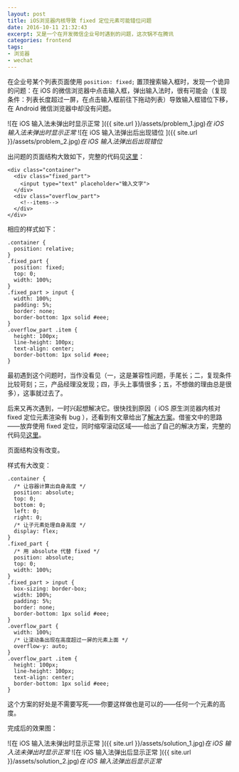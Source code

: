 ```yaml
---
layout: post
title: iOS浏览器内核导致 fixed 定位元素可能错位问题
date: 2016-10-11 21:32:43
excerpt: 又是一个在开发微信企业号时遇到的问题，这次锅不在腾讯
categories: frontend
tags:
- 浏览器
- wechat
---
```


在企业号某个列表页面使用 `position: fixed;` 置顶搜索输入框时，发现一个诡异的问题：在 iOS 的微信浏览器中点击输入框，弹出输入法时，很有可能会（复现条件：列表长度超过一屏，在点击输入框前往下拖动列表）导致输入框错位下移，在 Android 微信浏览器中却没有问题。

![在 iOS 输入法未弹出时显示正常 ]({{ site.url }}/assets/problem_1.jpg)*在 iOS 输入法未弹出时显示正常*
![在 iOS 输入法弹出后出现错位 ]({{ site.url }}/assets/problem_2.jpg)*在 iOS 输入法弹出后出现错位*

出问题的页面结构大致如下，完整的代码见[这里](https://gist.github.com/zymiboxpay/1e0a620284d1cf320f5f9603779a728d)：

    <div class="container">
      <div class="fixed_part">
        <input type="text" placeholder="输入文字">
      </div>
      <div class="overflow_part">
        <!--items-->
      </div>
    </div>

相应的样式如下：

    .container {
      position: relative;
    }
    .fixed_part {
      position: fixed;
      top: 0;
      width: 100%;
    }
    .fixed_part > input {
      width: 100%;
      padding: 5%;
      border: none;
      border-bottom: 1px solid #eee;
    }
    .overflow_part .item {
      height: 100px;
      line-height: 100px;
      text-align: center;
      border-bottom: 1px solid #eee;
    }

最初遇到这个问题时，当作没看见（一，这是兼容性问题，手尾长；二，复现条件比较苛刻；三，产品经理没发现；四，手头上事情很多；五，不想做的理由总是很多），这事就过去了。

后来又再次遇到，一时兴起想解决它。很快找到原因（ iOS 原生浏览器内核对 fixed 定位元素渲染有 bug ），还看到有文章给出了[解决方案](http://efe.baidu.com/blog/mobile-fixed-layout/)。借鉴文中的思路——放弃使用 fixed 定位，同时缩窄滚动区域——给出了自己的解决方案，完整的代码见[这里](https://gist.github.com/zymiboxpay/de6885576848a072b776c51acc556737)。


页面结构没有改变。

样式有大改变：

    .container {
      /* 让容器计算出自身高度 */
      position: absolute;
      top: 0;
      bottom: 0;
      left: 0;
      right: 0;
      /* 让子元素处理自身高度 */
      display: flex;
    }
    .fixed_part {
      /* 用 absolute 代替 fixed */
      position: absolute;
      top: 0;
      width: 100%;
    }
    .fixed_part > input {
      box-sizing: border-box;
      width: 100%;
      padding: 5%;
      border: none;
      border-bottom: 1px solid #eee;
    }
    .overflow_part {
      width: 100%;
      /* 让滚动条出现在高度超过一屏的元素上面 */
      overflow-y: auto;
    }
    .overflow_part .item {
      height: 100px;
      line-height: 100px;
      text-align: center;
      border-bottom: 1px solid #eee;
    }

这个方案的好处是不需要写死——你要这样做也是可以的——任何一个元素的高度。

完成后的效果图：

![在 iOS 输入法未弹出时显示正常 ]({{ site.url }}/assets/solution_1.jpg)*在 iOS 输入法未弹出时显示正常*
![在 iOS 输入法弹出后显示正常 ]({{ site.url }}/assets/solution_2.jpg)*在 iOS 输入法弹出后显示正常*